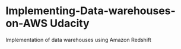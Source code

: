 # Implementing-Data-warehouses-on-AWS Udacity
Implementation of data warehouses using Amazon Redshift
